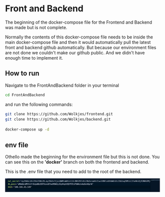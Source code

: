 # Front and Backend

The beginning of the docker-compose file for the Frontend and Backend was made but is not complete.

Normally the contents of this docker-compose file needs to be inside the main docker-compose file and then it would automatically pull the latest front and backend github automatically. But because our environment files are not done we couldn't make our github public. And we didn't have enough time to implement it.

## How to run

Navigate to the FrontAndBackend folder in your terminal 

``` bash
cd FrontAndBackend
```

and run the following commands:

``` bash
git clone https://github.com/Wolkjes/frontend.git
git clone https://github.com/Wolkjes/backend.git

docker-compose up -d
```

## env file
Othello made the beginning for the environment file but this is not done. You can see this on the **'docker'** branch on both the frontend and backend. 

This is the .env file that you need to add to the root of the backend.

![env file Bakcen](envBackend.png)
